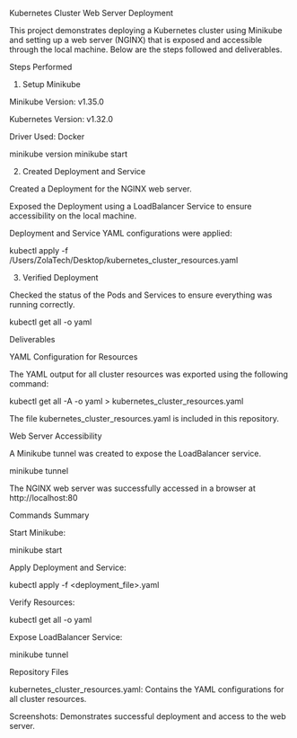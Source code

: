Kubernetes Cluster Web Server Deployment

This project demonstrates deploying a Kubernetes cluster using Minikube and setting up a web server (NGINX) that is exposed and accessible through the local machine. Below are the steps followed and deliverables.

Steps Performed

1. Setup Minikube

Minikube Version: v1.35.0

Kubernetes Version: v1.32.0

Driver Used: Docker

minikube version
minikube start

2. Created Deployment and Service

Created a Deployment for the NGINX web server.

Exposed the Deployment using a LoadBalancer Service to ensure accessibility on the local machine.

Deployment and Service YAML configurations were applied:

kubectl apply -f /Users/ZolaTech/Desktop/kubernetes_cluster_resources.yaml

3. Verified Deployment

Checked the status of the Pods and Services to ensure everything was running correctly.

kubectl get all -o yaml

Deliverables

YAML Configuration for Resources

The YAML output for all cluster resources was exported using the following command:

kubectl get all -A -o yaml > kubernetes_cluster_resources.yaml

The file kubernetes_cluster_resources.yaml is included in this repository.

Web Server Accessibility

A Minikube tunnel was created to expose the LoadBalancer service.

minikube tunnel

The NGINX web server was successfully accessed in a browser at http://localhost:80



Commands Summary

Start Minikube:

minikube start

Apply Deployment and Service:

kubectl apply -f <deployment_file>.yaml

Verify Resources:

kubectl get all -o yaml

Expose LoadBalancer Service:

minikube tunnel

Repository Files

kubernetes_cluster_resources.yaml: Contains the YAML configurations for all cluster resources.

Screenshots: Demonstrates successful deployment and access to the web server.

